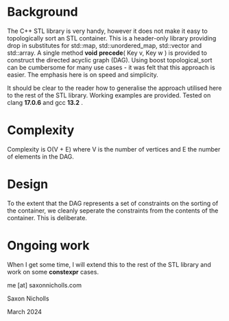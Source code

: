 # Background

The C++ STL library is very handy, however it does not make it easy to topologically sort an STL container. This is a header-only library providing drop in substitutes for std::map, std::unordered_map, std::vector and std::array. A single method **void** **precede**( Key v, Key w ) is provided to construct the directed acyclic graph (DAG). Using boost topological_sort can be cumbersome for many use cases - it was felt that this approach is easier. The emphasis here is on speed and simplicity.

It should be clear to the reader how to generalise the approach utilised here to the rest of the STL library. Working examples are provided. Tested on clang **17.0.6** and gcc **13.2** .

# Complexity

Complexity is O(V + E) where V is the number of vertices and E the number of elements in the DAG.

# Design

To the extent that the DAG represents a set of constraints on the sorting of the container, we cleanly seperate the constraints from the contents of the container. This is deliberate.

# Ongoing work

When I get some time, I will extend this to the rest of the STL library and work on some **constexpr** cases.

me [at] saxonnicholls.com 

Saxon Nicholls

March 2024
